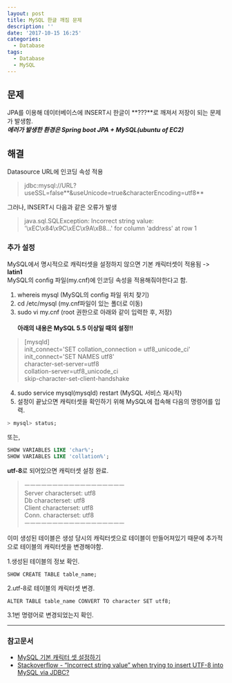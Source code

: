 ```yaml
---
layout: post
title: MySQL 한글 깨짐 문제
description: ''
date: '2017-10-15 16:25'
categories:
  - Database
tags:
  - Database
  - MySQL
---
```

## 문제
JPA를 이용해 데이터베이스에 INSERT시 한글이 **???**로 깨져서 저장이 되는 문제가 발생함. <br/>
___에러가 발생한 환경은 Spring boot JPA + MySQL(ubuntu of EC2)___


## 해결
Datasource URL에 인코딩 속성 적용
> jdbc:mysql://URL?useSSL=false**&useUnicode=true&characterEncoding=utf8**


그러나, INSERT시 다음과 같은 오류가 발생
>  java.sql.SQLException: Incorrect string value: '\xEC\x84\x9C\xEC\x9A\xB8...' for column 'address' at row 1


### 추가 설정
MySQL에서 명시적으로 캐릭터셋을 설정하지 않으면 기본 캐릭터셋이 적용됨 -> **latin1** <br/>
MySQL의 config 파일(my.cnf)에 인코딩 속성을 적용해줘야한다고 함. <br/>

1. whereis mysql (MySQL의 config 파일 위치 찾기) <br/>
2. cd /etc/mysql (my.cnf파일이 있는 폴더로 이동) <br/>
3. sudo vi my.cnf (root 권한으로 아래와 같이 입력한 후, 저장) <br/><br/>
**아래의 내용은 MySQL 5.5 이상일 때의 설정!!** <br/>
> [mysqld] <br/>
> init_connect='SET collation_connection = utf8_unicode_ci' <br/>
> init_connect='SET NAMES utf8' <br/>
> character-set-server=utf8 <br/>
> collation-server=utf8_unicode_ci <br/>
> skip-character-set-client-handshake <br/>

4. sudo service mysql(mysqld) restart (MySQL 서비스 재시작) <br/>
5. 설정이 끝났으면 캐릭터셋을 확인하기 위해 MySQL에 접속해 다음의 명령어를 입력.

``` SQL
> mysql> status;
```

또는,
``` SQL
SHOW VARIABLES LIKE 'char%';
SHOW VARIABLES LIKE 'collation%';
```
**utf-8**로 되어있으면 캐릭터셋 설정 완료.

> ㅡㅡㅡㅡㅡㅡㅡㅡㅡㅡㅡㅡㅡㅡㅡㅡㅡㅡ <br/>
> Server characterset: utf8 <br/>
> Db     characterset: utf8 <br/>
> Client characterset: utf8 <br/>
> Conn.  characterset: utf8 <br/>
> ㅡㅡㅡㅡㅡㅡㅡㅡㅡㅡㅡㅡㅡㅡㅡㅡㅡㅡ <br/>

이미 생성된 테이블은 생성 당시의 캐릭터셋으로 테이블이 만들어져있기 때문에 추가적으로 테이블의 캐릭터셋을 변경해야함. <br/>

1.생성된 테이블의 정보 확인.

``` mysql
SHOW CREATE TABLE table_name;
```

2.utf-8로 테이블의 캐릭터셋 변경.

``` mysql
ALTER TABLE table_name CONVERT TO character SET utf8;
```

3.1번 명령어로 변경되었는지 확인.

--------------------------------

### 참고문서
* [MySQL 기본 캐릭터 셋 설정하기](https://www.lesstif.com/pages/viewpage.action?pageId=20775198)
* [Stackoverflow - “Incorrect string value” when trying to insert UTF-8 into MySQL via JDBC?](https://stackoverflow.com/questions/10957238/incorrect-string-value-when-trying-to-insert-utf-8-into-mysql-via-jdbc)
